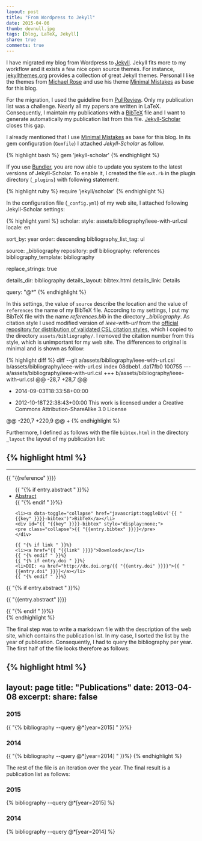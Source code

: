 ```yaml
---
layout: post
title: "From Wordpress to Jekyll"
date: 2015-04-06
thumb: devnull.jpg
tags: [blog, LaTeX, Jekyll]
share: true
comments: true
---
```


I have migrated my blog from Wordpress to [Jekyll](http://jekyllrb.com/).
Jekyll fits more to my workflow and it exists a few nice open source themes.
For instance, [jekyllthemes.org](http://jekyllthemes.org) provides a collection of great Jekyll themes. 
Personal I like the themes from [Michael Rose](https://mademistakes.com/work/) and use his theme [Minimal Mistakes](https://mademistakes.com/work/minimal-mistakes-jekyll-theme/) as base for this blog.
 
For the migration, I used the guideline from [PullReview](http://blog.8thcolor.com/en/2014/05/migrate-from-wordpress/).
Only my publication list was a challenge.
Nearly all my papers are written in LaTeX.
Consequently, I maintain my publications with a [BibTeX](http://en.wikipedia.org/wiki/BibTeX) file and I want to generate automatically my publication list from this file.
[Jekyll-Scholar](https://github.com/inukshuk/jekyll-scholar) closes this gap.

I already mentioned that I use [Minimal Mistakes](https://mademistakes.com/work/minimal-mistakes-jekyll-theme/) as base for this blog.
In its gem configuration (`Gemfile`) I attached *Jekyll-Scholar* as follow.

{% highlight bash %}
gem 'jekyll-scholar'
{% endhighlight %}

If you use [Bundler](http://bundler.io), you are now able to update you system to the latest versions of Jekyll-Scholar.
To enable it, I created the file `ext.rb` in the plugin directory (`_plugins`) with following statement:

{% highlight ruby %}
require 'jekyll/scholar'
{% endhighlight %}

In the configuration file (`_config.yml`) of my web site, I attached following Jekyll-Scholar settings:

{% highlight yaml %}
scholar:
  style: assets/bibliography/ieee-with-url.csl
  locale: en

  sort_by: year
  order: descending
  bibliography_list_tag: ul

  source: _bibliography
  repository: pdf
  bibliography: references
  bibliography_template: bibliography

  replace_strings: true

  details_dir:    bibliography
  details_layout: bibtex.html
  details_link:   Details

  query: "@*"
{% endhighlight %}

In this settings, the value of `source` describe the location and the value of `references` the name of my BibTeX file.
According to my settings, I put my BibTeX file with the name *references.bib* in the directory *_bibliography*.
As citation style I used modified version of *ieee-with-url* from the [official repository for distribution of validated CSL citation styles](https://github.com/citation-style-language/styles-distribution), which I copied to the directory `assets/bibliography/`.
I removed the citation number from this style, which is unimportant for my web site.
The differences to original is minimal and is shown as follow:

{% highlight diff %}
diff --git a/assets/bibliography/ieee-with-url.csl b/assets/bibliography/ieee-with-url.csl
index 08dbeb1..da17fb0 100755
--- a/assets/bibliography/ieee-with-url.csl
+++ b/assets/bibliography/ieee-with-url.csl
@@ -28,7 +28,7 @@
     <category citation-format="numeric"/>
     <category field="engineering"/>
     <category field="generic-base"/>
-    <updated>2014-09-03T18:33:58+00:00</updated>
+    <updated>2012-10-18T22:38:43+00:00</updated>
     <rights license="http://creativecommons.org/licenses/by-sa/3.0/">This work is licensed under a Creative Commons Attribution-ShareAlike 3.0 License</rights>
   </info>
   <locale xml:lang="en">
@@ -220,7 +220,9 @@
   <bibliography entry-spacing="0" second-field-align="flush">
     <layout>
       <!-- Citation Number -->
+<!--
       <text variable="citation-number" prefix="[" suffix="]"/>
+-->
       <!-- Author(s) -->
       <text macro="author" suffix=", "/>
       <!-- Rest of Citation -->
{% endhighlight %}

Furthermore, I defined as follows with the file `bibtex.html` in the directory `_layout` the layout of my publication list:

{% highlight html %}
---
---
{{ "{{reference" }}}}

<div id="{{ "{{key" }}}}-materials">
  <ul class="nav nav-pills">
    {{ "{% if entry.abstract " }}%}
    <li><a data-toggle="collapse" href="#{{ "{{key" }}}}-abstract">Abstract</a></li>
    {{ "{% endif " }}%}

    <li><a data-toggle="collapse" href="javascript:toggleDiv('{{ "{{key" }}}}-bibtex')">BibTeX</a></li>
    <div id="{{ "{{key" }}}}-bibtex" style="display:none;">
    <pre class="collapse">{{ "{{entry.bibtex" }}}}</pre>
    </div>

    {{ "{% if link " }}%}
    <li><a href="{{ "{{link" }}}}">Download</a></li>
    {{ "{% endif " }}%}
    {{ "{% if entry.doi " }}%}
    <li>DOI: <a href="http://dx.doi.org/{{ "{{entry.doi" }}}}">{{ "{{entry.doi" }}}}</a></li>
    {{ "{% endif " }}%}
  </ul>

  {{ "{% if entry.abstract " }}%}
  <p id="{{ "{{key" }}}}-abstract" class="collapse">{{ "{{entry.abstract" }}}}</p>
  {{ "{% endif " }}%}

</div>
{% endhighlight %}

The final step was to write a markdown file with the description of the web site, which contains the publication list.
In my case, I sorted the list by the year of publication.
Consequently, I had to query the bibliography per year.
The first half of the file looks therefore as follows:

{% highlight html %}
---
layout: page
title: "Publications"
date: 2013-04-08
excerpt:
share: false
---

### 2015

{{ "{% bibliography --query @*[year=2015] " }}%}

### 2014

{{ "{% bibliography --query @*[year=2014] " }}%}
{% endhighlight %}

The rest of the file is an iteration over the year. The final result is a publication list as follows:

### 2015

{% bibliography --query @*[year=2015] %}

### 2014

{% bibliography --query @*[year=2014] %}

